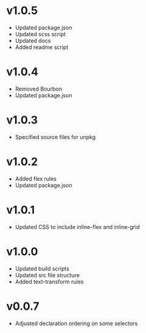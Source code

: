 # v1.0.5

* Updated package.json
* Updated scss script
* Updated docs
* Added readme script

# v1.0.4

* Removed Bourbon
* Updated package.json

# v1.0.3

* Specified source files for unpkg

# v1.0.2

* Added flex rules
* Updated package.json

# v1.0.1

* Updated CSS to include inline-flex and inline-grid

# v1.0.0

* Updated build scripts
* Updated src file structure
* Added text-transform rules

# v0.0.7

* Adjusted declaration ordering on some selectors
